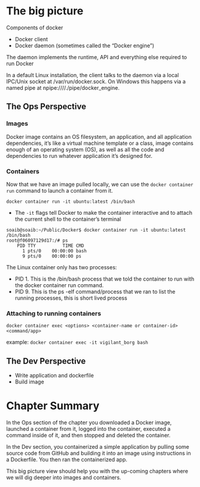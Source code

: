 # The big picture

Components of docker
* Docker client
* Docker daemon (sometimes called the “Docker engine”)

The daemon implements the runtime, API and everything else required to run Docker

In a default Linux installation, the client talks to the daemon via a local IPC/Unix socket at /var/run/docker.sock. On Windows this happens via a named pipe at npipe:////./pipe/docker_engine. 

## The Ops Perspective

### Images
Docker image contains an OS filesystem, an application, and all application dependencies, it’s like a virtual machine template or a class, image contains enough of an operating system (OS), as well as all the code and dependencies to run whatever application it’s designed for.

### Containers
Now that we have an image pulled locally, we can use the `docker container run` command to launch a container from it.

`docker container run -it ubuntu:latest /bin/bash`
* The `-it` flags tell Docker to make the container interactive and to attach the current shell to the container’s terminal

```
soaib@soaib:~/Public/Docker$ docker container run -it ubuntu:latest /bin/bash
root@f06097129d17:/# ps
    PID TTY          TIME CMD
      1 pts/0    00:00:00 bash
      9 pts/0    00:00:00 ps
```
The Linux container only has two processes:

* PID 1. This is the /bin/bash process that we told the container to run with the docker container run command.
* PID 9. This is the ps -elf command/process that we ran to list the running processes, this is short lived process

### Attaching to running containers
`docker container exec <options> <container-name or container-id> <command/app>`

example: `docker container exec -it vigilant_borg bash`

## The Dev Perspective

* Write application and dockerfile
* Build image

# Chapter Summary
In the Ops section of the chapter you downloaded a Docker image, launched a container from it, logged into the container, executed a command inside of it, and then stopped and deleted the container.

In the Dev section, you containerized a simple application by pulling some source code from GitHub and building it into an image using instructions in a Dockerfile. You then ran the containerized app.

This big picture view should help you with the up-coming chapters where we will dig deeper into images and containers.

